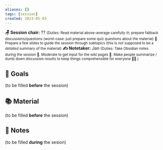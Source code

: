 ```yaml
---
aliases: []
tags: [session]
created: 2023-05-03
---
```


**🪑 Session chair:** ??
<small>(Duties: Read material above-average carefully 🤓; prepare fallback discussions/questions (worst-case: just prepare some quiz questions about the material) 🙋. Prepare a few slides to guide the session through subtopics (this is <i>not</i> supposed to be a <i>detailed</i> summary of the material)</small>
**✍️ Notetaker:** Jan 
<small>(Duties: Take Obsidian notes during the session 📝. Moderate to get input for the wiki pages 🧠. Make people summarize / dumb down discussion results to keep things comprehensible for everyone 🧑‍⚖️.)</small>

## 🎯 Goals
(to be filled **before** the session)

## 📚 Material
(to be filled **before** the session)

## 📝 Notes
(to be filled **during** the sesion)